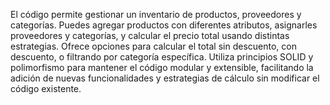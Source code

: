 El código permite gestionar un inventario de productos, proveedores y categorías. Puedes agregar productos con diferentes atributos, asignarles proveedores y categorías, y calcular el precio total usando distintas estrategias. Ofrece opciones para calcular el total sin descuento, con descuento, o filtrando por categoría específica. Utiliza principios SOLID y polimorfismo para mantener el código modular y extensible, facilitando la adición de nuevas funcionalidades y estrategias de cálculo sin modificar el código existente.
